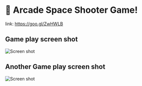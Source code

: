 # 🚀 Arcade Space Shooter Game!

link: https://goo.gl/ZwHWLB

## Game play screen shot
![Screen shot](https://s3-sa-east-1.amazonaws.com/br.com.paulorec/space_shooter/resources/Captura+de+Tela+2017-03-19+a%CC%80s+11.58.23.png)

## Another Game play screen shot
![Screen shot](https://s3-sa-east-1.amazonaws.com/br.com.paulorec/space_shooter/resources/Captura+de+Tela+2017-03-19+a%CC%80s+12.01.48.png)

